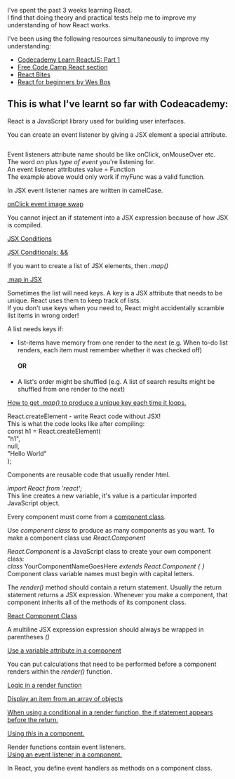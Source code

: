 <div class="blog">
  <p>I've spent the past 3 weeks learning React.<br>
  I find that doing theory and practical tests help me to improve my understanding of how React works.</p>

  <p>I've been using the following resources simultaneously to improve my understanding:
    <ul class="blog-list">
      <li><a href="https://www.codecademy.com/" target="_blank">Codecademy Learn ReactJS: Part 1</a></li>
      <li><a href="https://www.freecodecamp.org/" target="_blank">Free Code Camp React section</a></li>
      <li><a href="http://www.reactbites.com/" target="_blank">React Bites</a></li>
      <li><a href="https://reactforbeginners.com/" target="_blank">React for beginners by Wes Bos </a></li>
    </ul>
  </p>
  <h2>This is what I've learnt so far with Codeacademy:</h2>

  <p>React is a JavaScript library used for building user interfaces.</p>

  <p>You can create an event listener by giving a JSX element a special attribute.<p>
  <img onClick = {myFunc} />

  <p>Event listeners attribute name should be like onClick, onMouseOver etc.<br>
  The word <em>on</em> plus <em>type of event</em> you're listening for.<br>
  An event listener attributes value = Function<br>
  The example above would only work if myFunc was a valid function.
  </p>

  <p>In JSX event listener names are written in camelCase.</p>

  <p><a href="https://codepen.io/SundeepToor/pen/JBYgRv" target="_blank">onClick event image swap</a></p>

  <p>You cannot inject an if statement into a JSX expression because of how JSX is compiled.</p>

  <p><a href="https://codepen.io/SundeepToor/pen/MBaNRQ" target="_blank">JSX Conditions</a></p>

  <p><a href="https://codepen.io/SundeepToor/pen/pZgzRV" target="_blank">JSX Conditionals: &&</a></p>

  <p>If you want to create a list of JSX elements, then <em>.map()</em></p>

  <p><a href="https://codepen.io/SundeepToor/pen/EpPYbB" target="_blank">.map in JSX</a></p>

  <p>Sometimes the list will need keys. A key is a JSX attribute that needs to be unique.
  React uses them to keep track of lists.<br>
  If you don't use keys when you need to, React might accidentally scramble list items in wrong order!</p>

  <p>A list needs keys if:
  <ul>
  <li>list-items have memory from one render to the next (e.g. When to-do list renders, each item must remember whether it was checked off) </li>
    <h4>OR</h4>
  <li>A list's order might be shuffled (e.g. A list of search results might be shuffled from one render to the next)</li>
  </ul>
  </p>
  <p><a href="https://codepen.io/SundeepToor/pen/jpWNRQ" target="_blank">How to get <em>.map()</em> to produce a unique key each time it loops.</a></p>

  <p>React.createElement - write React code without JSX!<br>
  This is what the code looks like after compiling:<br>
  const h1 = React.createElement(<br>
  "h1",<br>
  null,<br>
  "Hello World"<br>
  );</p>

  <p>Components are reusable code that usually render html.</p>

  <p><em>import React from 'react';</em><br>
  This line creates a new variable, it's value is a particular imported JavaScript object.</p>

  <p>Every component must come from a <u>component class</u>.</p>

  <p>Use <em>component class</em> to produce as many components as you want. To make a component 
  class use <em>React.Component</em></p>

  <p><em>React.Component</em> is a JavaScript class to create your own component class:<br>
  <em>class</em> YourComponentNameGoesHere <em>extends React.Component { }</em><br>
  Component class variable names must begin with capital letters.</p>

  <p>The <em>render()</em> method should contain a return statement. Usually the return statement returns  a JSX expression.
  Whenever you make a component, that component inherits all of the methods of its component class.</p>

  <p><a href="https://codepen.io/SundeepToor/pen/xJZgjq" target="_blank">React Component Class</a></p>

  <p>A multiline JSX expression expression should always be wrapped in parentheses <em>()</em></p>

  <p><a href="https://codepen.io/SundeepToor/pen/VBePEQ" target="_blank">Use a variable attribute in a component</a></p>

  <p>You can put calculations that need to be performed before a component renders within the <em>render()</em> function.</p>

  <p><a href="https://codepen.io/SundeepToor/pen/ejJvPy" target="_blank">Logic in a render function</a></p>

  <p><a href="https://codepen.io/SundeepToor/pen/OwMpdM">Display an item from an array of objects</a></p>
  
  <p><a href="https://codepen.io/SundeepToor/pen/OwMpYN" target="_blank">When using a conditional in a render function, the if statement appears before the return.</a></p>

  <p><a href="https://codepen.io/SundeepToor/pen/OwMpKN" target="_blank">Using <em>this</em> in a component.</a></p>

  <p>Render functions contain event listeners.<br>
  <a href="https://codepen.io/SundeepToor/pen/ejJWmK" target="_blank">Using an event listener in a component.</a></p>

  <p>In React, you define event handlers as methods on a component class.</p>
</div>

